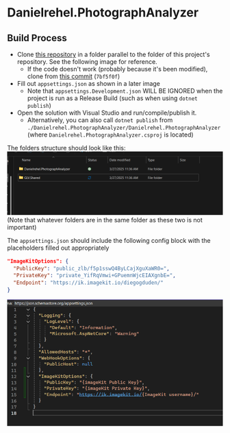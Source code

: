 # Danielrehel.PhotographAnalyzer

## Build Process
- Clone [this repository](https://github.com/GLV-Devs/GLV.Shared) in a folder parallel to the folder of this project's repository. See the following image for reference.
  - If the code doesn't work (probably because it's been modified), clone from [this commit](https://github.com/GLV-Devs/GLV.Shared/tree/7bf5f0ffc2c3d761409486469159e85b94587a33) (`7bf5f0f`)
- Fill out `appsettings.json` as shown in a later image
  - Note that `appsettings.Development.json` WILL BE IGNORED when the project is run as a Release Build (such as when using `dotnet publish`)
- Open the solution with Visual Studio and run/compile/publish it.
  - Alternatively, you can also call `dotnet publish` from `./Danielrehel.PhotographAnalyzer/Danielrehel.PhotographAnalyzer` (where `Danielrehel.PhotographAnalyzer.csproj` is located)
 
The folders structure should look like this:
![image](https://raw.githubusercontent.com/DiegoG1019/DiegoG1019/refs/heads/main/info/Danielrehel/folders.png)
(Note that whatever folders are in the same folder as these two is not important)

The `appsettings.json` should include the following config block with the placeholders filled out appropriately
```json
"ImageKitOptions": {
  "PublicKey": "public_zlb/f5p1sswQ4ByLCajXguXaWR0=",
  "PrivateKey": "private_YifRqVmwi+GPuemnWjcEIAXgnbE=",
  "Endpoint": "https://ik.imagekit.io/diegogduden/"
}
```
![image](https://raw.githubusercontent.com/DiegoG1019/DiegoG1019/refs/heads/main/info/Danielrehel/config.png)